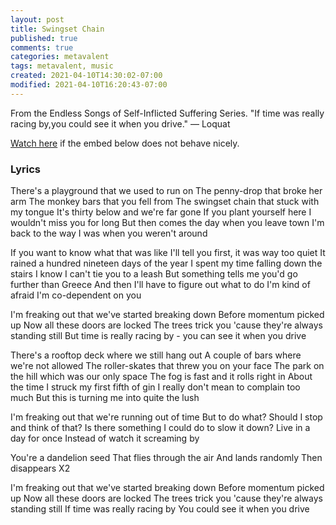 ```yaml
---
layout: post
title: Swingset Chain
published: true
comments: true
categories: metavalent
tags: metavalent, music
created: 2021-04-10T14:30:02-07:00
modified: 2021-04-10T16:20:43-07:00
---
```


From the Endless Songs of Self-Inflicted Suffering Series. "If time was really racing by,you could see it when you drive." &mdash; Loquat

[Watch here](https://youtu.be/AJAs6jVJQQs) if the embed below does not behave nicely. 

<div class="embed-container"><iframeloading="lazy" width="560" height="315" src="https://www.youtube.com/embed/AJAs6jVJQQs" title="YouTube video player" frameborder="0" allow="accelerometer; autoplay; clipboard-write; encrypted-media; gyroscope; picture-in-picture" allowfullscreen></iframe></div>

### Lyrics

There's a playground that we used to run on
The penny-drop that broke her arm
The monkey bars that you fell from
The swingset chain that stuck with my tongue
It's thirty below and we're far gone
If you plant yourself here I wouldn't miss you for long
But then comes the day when you leave town
I'm back to the way I was when you weren't around

If you want to know what that was like
I'll tell you first, it was way too quiet
It rained a hundred nineteen days of the year
I spent my time falling down the stairs
I know I can't tie you to a leash
But something tells me you'd go further than Greece
And then I'll have to figure out what to do
I'm kind of afraid I'm co-dependent on you

I'm freaking out that we've started breaking down
Before momentum picked up
Now all these doors are locked
The trees trick you 'cause they're always standing still
But time is really racing by - you can see it when you drive

There's a rooftop deck where we still hang out
A couple of bars where we're not allowed
The roller-skates that threw you on your face
The park on the hill which was our only space
The fog is fast and it rolls right in
About the time I struck my first fifth of gin
I really don't mean to complain too much
But this is turning me into quite the lush

I'm freaking out that we're running out of time
But to do what?
Should I stop and think of that?
Is there something I could do to slow it down?
Live in a day for once
Instead of watch it screaming by

You're a dandelion seed
That flies through the air
And lands randomly
Then disappears
X2

I'm freaking out that we've started breaking down
Before momentum picked up
Now all these doors are locked
The trees trick you 'cause they're always standing still
If time was really racing by
You could see it when you drive